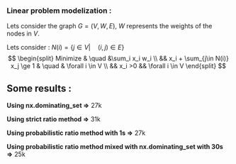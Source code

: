 ### Linear problem modelization :



Lets consider the graph $G = (V, W,E)$, $W$ represents the weights of the nodes in $V$.

Lets consider : $N(i) = \left\{ j\in V | \quad (i,j) \in E\right\}$ 
$$
\begin{split}
Minimize & \quad &\sum_i x_i w_i \\
&& x_i + \sum_{j\in N(i)} x_j \ge 1 & \quad & \forall i \in V \\
&& x_i >0  && \forall i \in V 
\end{split}
$$








## Some results :

**Using nx.dominating_set =>**  27k

**Using strict ratio method =>** 31k

**Using probabilistic ratio method with 1s =>** 27k

**Using probabilistic ratio method mixed with nx.dominating_set with 30s =>**  25k

